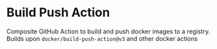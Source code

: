 # Build Push Action

Composite GitHub Action to build and push docker images to a registry.
Builds upon `docker/build-push-action@v3` and other docker actions
